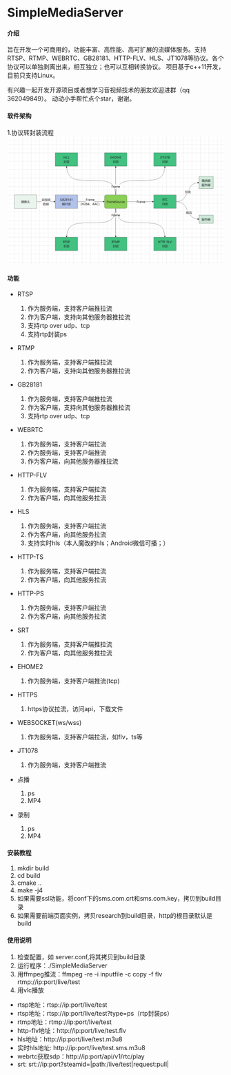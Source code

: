 # SimpleMediaServer

#### 介绍
旨在开发一个可商用的，功能丰富、高性能、高可扩展的流媒体服务。支持RTSP、RTMP、WEBRTC、GB28181、HTTP-FLV、HLS、JT1078等协议。各个协议可以单独剥离出来，相互独立；也可以互相转换协议。
项目基于c++11开发，目前只支持Linux。

有兴趣一起开发开源项目或者想学习音视频技术的朋友欢迎进群（qq 362049849）。 动动小手帮忙点个star，谢谢。

#### 软件架构
1.协议转封装流程
![输入图片说明](img1715737582290.png)

#### 功能
- RTSP
    1. 作为服务端，支持客户端推拉流
    2. 作为客户端，支持向其他服务器推拉流
    3. 支持rtp over udp、tcp
    4. 支持rtp封装ps

- RTMP
    1. 作为服务端，支持客户端推拉流
    2. 作为客户端，支持向其他服务器推拉流

- GB28181
    1. 作为服务端，支持客户端推拉流
    2. 作为客户端，支持向其他服务器推拉流
    3. 支持rtp over udp、tcp

- WEBRTC
    1. 作为服务端，支持客户端拉流
    2. 作为服务端，支持客户端推流
    3. 作为客户端，向其他服务器推拉流

- HTTP-FLV
    1. 作为服务端，支持客户端拉流
    2. 作为客户端，向其他服务拉流

- HLS
    1. 作为服务端，支持客户端拉流
    2. 作为客户端，向其他服务拉流
    3. 支持实时hls（本人魔改的hls；Android微信可播；）

- HTTP-TS
    1. 作为服务端，支持客户端拉流
    2. 作为客户端，向其他服务拉流


- HTTP-PS
    1. 作为服务端，支持客户端拉流
    2. 作为客户端，向其他服务拉流


- SRT
    1. 作为服务端，支持客户端推拉流
    2. 作为客户端，向其他服务推拉流


- EHOME2
    1. 作为服务端，支持客户端推流(tcp)


- HTTPS
    1. https协议拉流，访问api，下载文件


- WEBSOCKET(ws/wss)
    1. 作为服务端，支持客户端拉流，如flv，ts等


- JT1078
    1. 作为服务端，支持客户端推流


- 点播
    1. ps
    2. MP4


- 录制
    1. ps
    2. MP4

#### 安装教程

1.  mkdir build
2.  cd build
3.  cmake ..
4.  make -j4
5.  如果需要ssl功能，将conf下的sms.com.crt和sms.com.key，拷贝到build目录
6.  如果需要前端页面实例，拷贝research到build目录，http的根目录默认是build

#### 使用说明

1.  检查配置，如 server.conf,将其拷贝到build目录
2.  运行程序：./SimpleMediaServer
3.  用ffmpeg推流：ffmpeg -re -i inputfile -c copy -f flv rtmp://ip:port/live/test
4.  用vlc播放
- rtsp地址：rtsp://ip:port/live/test
- rtsp地址：rtsp://ip:port/live/test?type=ps（rtp封装ps）
- rtmp地址：rtmp://ip:port/live/test
- http-flv地址：http://ip:port/live/test.flv
- hls地址：http://ip:port/live/test.m3u8
- 实时hls地址: http://ip:port/live/test.sms.m3u8
- webrtc获取sdp：http://ip:port/api/v1/rtc/play
- srt: srt://ip:port?steamid=|path:/live/test|request:pull|
